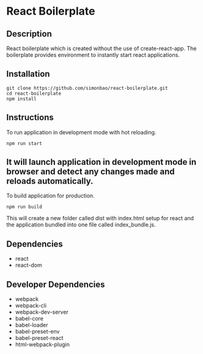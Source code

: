 # React Boilerplate

## Description

React boilerplate which is created without the use of create-react-app. The boilerplate provides environment to instantly start react applications.

## Installation

```
git clone https://github.com/simonbao/react-boilerplate.git
cd react-boilerplate
npm install
```
## Instructions

To run application in development mode with hot reloading.
```
npm run start
```
It will launch application in development mode in browser and detect any changes made and reloads automatically.
------
To build application for production.

```
npm run build
```

This will create a new folder called dist with index.html setup for react and the application bundled into one file called index_bundle.js.

## Dependencies

- react
- react-dom

## Developer Dependencies

- webpack
- webpack-cli
- webpack-dev-server
- babel-core
- babel-loader
- babel-preset-env
- babel-preset-react
- html-webpack-plugin


